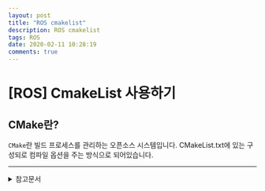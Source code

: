 ```yaml
---
layout: post
title: "ROS cmakelist"
description: ROS cmakelist
tags: ROS
date: 2020-02-11 10:28:19
comments: true
---
```


# [ROS] CmakeList 사용하기

## CMake란?

`CMake`란 빌드 프로세스를 관리하는 오픈소스 시스템입니다. CMakeList.txt에 있는 구성되로 컴파일 옵션을 주는 방식으로 되어있습니다. 

<!-- cmakelist 기본 컨셉? -->
<!-- cmake list 장점 -->
<!-- ros 에서 cmakelist쓰는이유 -->
<!-- 튜토리얼에 있는거 주석달아서 설명 -->

---

<details>
<summary>참고문서</summary>
<div markdown="1">

- [About CMake](https://cmake.org/overview/)
- [Creating a ROS package by hand.](http://wiki.ros.org/ROS/Tutorials/Creating%20a%20Package%20by%20Hand)
- [Creating a ROS Package](http://wiki.ros.org/catkin/Tutorials/CreatingPackage#ROS.2BAC8-Tutorials.2BAC8-catkin.2BAC8-CreatingPackage.Customizing_the_package.xml)

</div>
</details>
<script id="dsq-count-scr" src="//msc9533.disqus.com/count.js" async></script>
